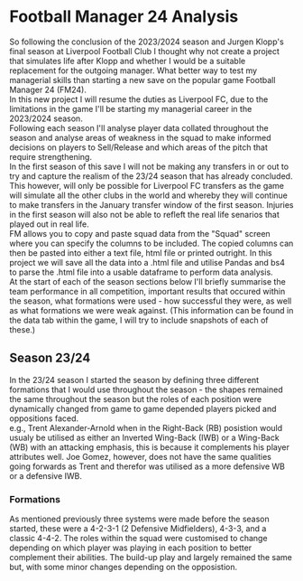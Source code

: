 # Football Manager 24 Analysis 
So following the conclusion of the 2023/2024 season and Jurgen Klopp's final season at Liverpool Football Club I thought why not create a project that simulates life after Klopp and whether I would be a suitable replacement for the outgoing manager. What better way to test my managerial skills than starting a new save on the popular game Football Manager 24 (FM24).  
In this new project I will resume the duties as Liverpool FC, due to the limitations in the game I'll be starting my managerial career in the 2023/2024 season.  
Following each season I'll analyse player data collated throughout the season and analyse areas of weakness in the squad to make informed decisions on players to Sell/Release and which areas of the pitch that require strengthening.  
In the first season of this save I will not be making any transfers in or out to try and capture the realism of the 23/24 season that has already concluded. This however, will only be possible for Liverpool FC transfers as the game will simulate all the other clubs in the world and whereby they will continue to make transfers in the January transfer window of the first season. Injuries in the first season will also not be able to refleft the real life senarios that played out in real life.  
FM allows you to copy and paste squad data from the "Squad" screen where you can specify the columns to be included. The copied columns can then be pasted into either a text file, html file or printed outright. In this project we will save all the data into a .html file and utilise Pandas and bs4 to parse the .html file into a usable dataframe to perform data analysis.  
At the start of each of the season sections below I'll briefly summarise the team performance in all competition, important results that occured within the season, what formations were used - how successful they were, as well as what formations we were weak against. (This information can be found in the data tab within the game, I will try to include snapshots of each of these.)  
## Season 23/24
In the 23/24 season I started the season by defining three different formations that I would use throughout the season - the shapes remained the same throughout the season but the roles of each position were dynamically changed from game to game depended players picked and oppositions faced.  
e.g., Trent Alexander-Arnold when in the Right-Back (RB) posistion would usualy be utilised as either an Inverted Wing-Back (IWB) or a Wing-Back (WB) with an attacking emphasis, this is because it complements his player attributes well. Joe Gomez, however, does not have the same qualities going forwards as Trent and therefor was utilised as a more defensive WB or a defensive IWB.  
### Formations
As mentioned previously three systems were made before the season started, these were a 4-2-3-1 (2 Defensive Midfielders), 4-3-3, and a classic 4-4-2. The roles within the squad were customised to change depending on which player was playing in each position to better complement their abilities. The build-up play and largely remained the same but, with some minor changes depending on the opposistion.